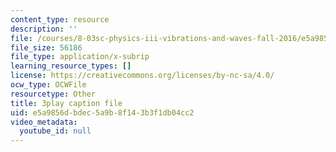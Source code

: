 ```yaml
---
content_type: resource
description: ''
file: /courses/8-03sc-physics-iii-vibrations-and-waves-fall-2016/e5a9856dbdec5a9b8f143b3f1db04cc2_4ysFC9vd3GE.vtt
file_size: 56186
file_type: application/x-subrip
learning_resource_types: []
license: https://creativecommons.org/licenses/by-nc-sa/4.0/
ocw_type: OCWFile
resourcetype: Other
title: 3play caption file
uid: e5a9856d-bdec-5a9b-8f14-3b3f1db04cc2
video_metadata:
  youtube_id: null
---
```

